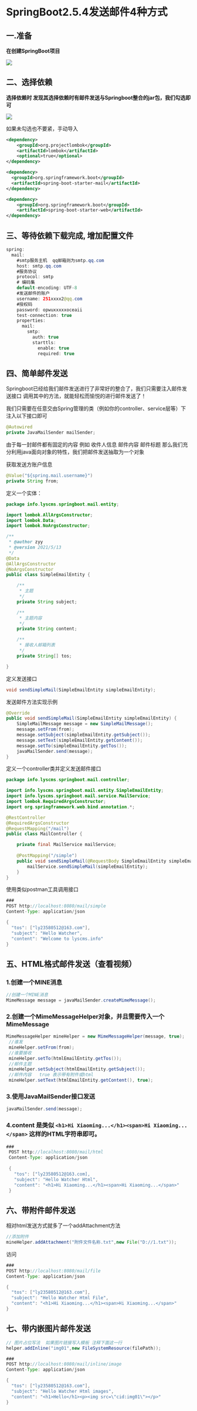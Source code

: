# SpringBoot2.5.4发送邮件4种方式

## 一.准备

**在创建SpringBoot项目**

![](https://user-images.githubusercontent.com/130021276/230567808-63ca26b6-d16a-4eac-84c7-33624880f533.png)

## 二、选择依赖

**选择依赖时 发现其选择依赖时有邮件发送与Springboot整合的jar包，我们勾选即可**

![](https://user-images.githubusercontent.com/130021276/230568060-44e1f519-d4ed-4f3e-98ca-7e56fa08332a.png)

如果未勾选也不要紧，手动导入
```xml
<dependency>
    <groupId>org.projectlombok</groupId>
    <artifactId>lombok</artifactId>
    <optional>true</optional>
</dependency>

<dependency>
  <groupId>org.springframework.boot</groupId>
  <artifactId>spring-boot-starter-mail</artifactId>
</dependency>

<dependency>
    <groupId>org.springframework.boot</groupId>
    <artifactId>spring-boot-starter-web</artifactId>
</dependency>
```

## 三、等待依赖下载完成, 增加配置文件
```java
spring:
  mail:
    #smtp服务主机  qq邮箱则为smtp.qq.com
    host: smtp.qq.com
    #服务协议
    protocol: smtp
    # 编码集
    default-encoding: UTF-8
    #发送邮件的账户
    username: 251xxxx2@qq.com
    #授权码
    password: opwuxxxxxoceaii
    test-connection: true
    properties:
      mail:
        smtp:
          auth: true
          starttls:
            enable: true
            required: true
```
## 四、简单邮件发送
Springboot已经给我们邮件发送进行了非常好的整合了，我们只需要注入邮件发送接口 调用其中的方法，就能轻松而愉悦的进行邮件发送了！

我们只需要在任意交由Spring管理的类（例如你的controller、service层等）下注入以下接口即可

```java
@Autowired
private JavaMailSender mailSender;
```

由于每一封邮件都有固定的内容 例如 收件人信息 邮件内容 邮件标题 那么我们充分利用java面向对象的特性，我们把邮件发送抽取为一个对象

获取发送方账户信息

```java
@Value("${spring.mail.username}")
private String from;
```

定义一个实体：

```java
package info.lyscms.springboot.mail.entity;

import lombok.AllArgsConstructor;
import lombok.Data;
import lombok.NoArgsConstructor;

/**
 * @author zyy
 * @version 2021/5/13
 */
@Data
@AllArgsConstructor
@NoArgsConstructor
public class SimpleEmailEntity {

    /**
     * 主题
     */
    private String subject;

    /**
     * 主题内容
     */
    private String content;

    /**
     * 接收人邮箱列表
     */
    private String[] tos;

}
```

定义发送接口

```java
void sendSimpleMail(SimpleEmailEntity simpleEmailEntity);
```

发送邮件方法实现示例

```java
@Override
public void sendSimpleMail(SimpleEmailEntity simpleEmailEntity) {
    SimpleMailMessage message = new SimpleMailMessage();
    message.setFrom(from);
    message.setSubject(simpleEmailEntity.getSubject());
    message.setText(simpleEmailEntity.getContent());
    message.setTo(simpleEmailEntity.getTos());
    javaMailSender.send(message);
}
```
 
定义一个controller类并定义发送邮件接口

```java
package info.lyscms.springboot.mail.controller;

import info.lyscms.springboot.mail.entity.SimpleEmailEntity;
import info.lyscms.springboot.mail.service.MailService;
import lombok.RequiredArgsConstructor;
import org.springframework.web.bind.annotation.*;

@RestController
@RequiredArgsConstructor
@RequestMapping("/mail")
public class MailController {

    private final MailService mailService;
    
    @PostMapping("/simple")
    public void sendSimpleMail(@RequestBody SimpleEmailEntity simpleEmailEntity){
        mailService.sendSimpleMail(simpleEmailEntity);
    }
}
```
使用类似postman工具调用接口

```java
###
POST http://localhost:8080/mail/simple
Content-Type: application/json

{
  "tos": ["ly23580512@163.com"],
  "subject": "Hello Watcher",
  "content": "Welcome to lyscms.info"
}
```

## 五、HTML格式邮件发送（查看视频）
### 1.创建一个MINE消息

```java
//创建一个MINE消息
MimeMessage message = javaMailSender.createMimeMessage();
```
 
### 2.创建一个MimeMessageHelper对象，并且需要传入一个MimeMessage

```java
MimeMessageHelper mineHelper = new MimeMessageHelper(message, true);
 //谁发
 mineHelper.setFrom(from);
 //谁要接收
 mineHelper.setTo(htmlEmailEntity.getTos());
 //邮件主题
 mineHelper.setSubject(htmlEmailEntity.getSubject());
 //邮件内容   true 表示带有附件或html
 mineHelper.setText(htmlEmailEntity.getContent(), true);
 ```
 
### 3.使用JavaMailSender接口发送

```java
javaMailSender.send(message);
```

### 4.content 是类似 `<h1>Hi Xiaoming...</h1><span>Hi Xiaoming...</span>` 这样的HTML字符串即可。

```java
###
 POST http://localhost:8080/mail/html
 Content-Type: application/json
 
 {
   "tos": ["ly23580512@163.com],
   "subject": "Hello Watcher Html",
   "content": "<h1>Hi Xiaoming...</h1><span>Hi Xiaoming...</span>"
 }
 ```
 
## 六、带附件邮件发送
相对html发送方式就多了一个addAttachment方法

```java
//添加附件
mineHelper.addAttachment("附件文件名称.txt",new File("D://1.txt"));
```

访问

```java
###
POST http://localhost:8080/mail/file
Content-Type: application/json

{
  "tos": ["ly23580512@163.com"],
  "subject": "Hello Watcher Html File",
  "content": "<h1>Hi Xiaoming...</h1><span>Hi Xiaoming...</span>"
}
```

## 七、带内嵌图片邮件发送

```java
// 图片占位写法  如果图片链接写入模板 注释下面这一行
helper.addInline("img01",new FileSystemResource(filePath));
```

```java
###
POST http://localhost:8080/mail/inline/image
Content-Type: application/json

{
  "tos": ["ly23580512@163.com"],
  "subject": "Hello Watcher Html images",
  "content": "<h1>Hello</h1><p><img src=\"cid:img01\"></p>"
}
```
